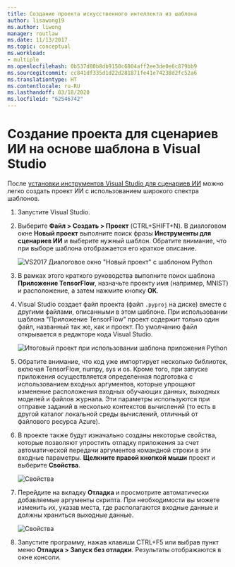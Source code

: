 ```yaml
---
title: Создание проекта искусственного интеллекта из шаблона
author: lisawong19
ms.author: liwong
manager: routlaw
ms.date: 11/13/2017
ms.topic: conceptual
ms.workload:
- multiple
ms.openlocfilehash: 0b537d80b8db9150c6804aff2ee3de0e6c879bb9
ms.sourcegitcommit: cc841df335d1d22d281871fe41e74238d2fc52a6
ms.translationtype: HT
ms.contentlocale: ru-RU
ms.lasthandoff: 03/18/2020
ms.locfileid: "62546742"
---
```

# <a name="create-an-ai-project-from-a-template-in-visual-studio"></a>Создание проекта для сценариев ИИ на основе шаблона в Visual Studio

После [установки инструментов Visual Studio для сценариев ИИ](installation.md) можно легко создать проект ИИ с использованием широкого спектра шаблонов.

1. Запустите Visual Studio.

2. Выберите **Файл > Создать > Проект** (CTRL+SHIFT+N). В диалоговом окне **Новый проект** выполните поиск фразы **Инструменты для сценариев ИИ** и выберите нужный шаблон. Обратите внимание, что при выборе шаблона отображается его краткое описание.

    ![VS2017 Диалоговое окно "Новый проект" с шаблоном Python](media/create-project/new-ai-project.png)

3. В рамках этого краткого руководства выполните поиск шаблона **Приложение TensorFlow**, назначьте проекту имя (например, MNIST) и расположение, а затем нажмите кнопку **OK**.

4. Visual Studio создает файл проекта (файл `.pyproj` на диске) вместе с другими файлами, описанными в этом шаблоне. При использовании шаблона "Приложение TensorFlow" проект содержит только один файл, названный так же, как и проект. По умолчанию файл открывается в редакторе кода Visual Studio.

    ![Итоговый проект при использовании шаблона приложения Python](media/create-project/new-tensorflowapp.png)

5. Обратите внимание, что код уже импортирует несколько библиотек, включая TensorFlow, numpy, sys и os. Кроме того, при запуске приложения осуществляется определенная подготовка с использованием входных аргументов, которые упрощают изменение расположения входных обучающих данных, выходных моделей и файлов журнала. Эти параметры используются при отправке заданий в несколько контекстов вычислений (то есть в другой каталог локальной среды вычислений, отличный от файлового ресурса Azure).

6. В проекте также будут изначально созданы некоторые свойства, которые позволяют упростить отладку приложения за счет автоматической передачи аргументов командной строки в эти входные параметры. **Щелкните правой кнопкой мыши** проект и выберите **Свойства**.

    ![Свойства](media/create-project/project-properties.png)

7. Перейдите на вкладку **Отладка** и просмотрите автоматически добавляемые аргументы скрипта. При необходимости вы можете изменить их, указав места, где располагаются входные данные и должны храниться выходные данные.

    ![Свойства](media/create-project//project-properties_1.png)

8. Запустите программу, нажав клавиши CTRL+F5 или выбрав пункт меню **Отладка > Запуск без отладки**. Результаты отображаются в окне консоли.
